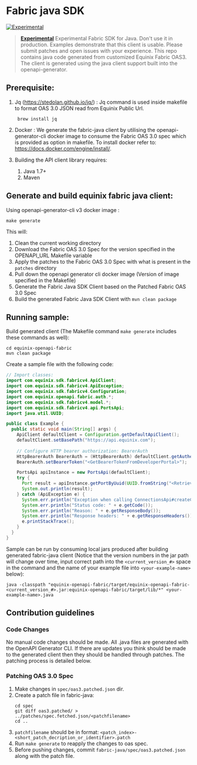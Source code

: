 # Fabric java SDK

[![Experimental](https://img.shields.io/badge/Stability-Experimental-red.svg)](https://github.com/equinix-labs/equinix-labs/blob/main/uniform-standards.md)

> **[Experimental](https://github.com/equinix-labs/equinix-labs/blob/main/experimental-statement.md)**
> Experimental Fabric SDK for Java. Don't use it in production. Examples demonstrate that this client is usable. Please submit patches and open issues with your experience. This repo contains java code generated from customized Equinix Fabric OAS3. The client is generated using the java client support built into the openapi-generator.

## Prerequisite:

1. Jq (https://stedolan.github.io/jq/) : Jq command is used inside makefile to format OAS 3.0 JSON read from Equinix Public Url.
   ```
    brew install jq
   ```

2. Docker : We generate the fabric-java client by utilising the openapi-generator-cli docker image to consume the Fabric OAS 3.0 spec which is provided as option in makefile. To install docker refer to: https://docs.docker.com/engine/install/.

3. Building the API client library requires:
   1. Java 1.7+
   2. Maven

## Generate and build equinix fabric java client:

Using openapi-generator-cli v3 docker image :
```
make generate
```

This will:
1. Clean the current working directory
2. Download the Fabric OAS 3.0 Spec for the version specified in the OPENAPI_URL Makefile variable
3. Apply the patches to the Fabric OAS 3.0 Spec with what is present in the `patches` directory
4. Pull down the openapi generator cli docker image (Version of image specified in the Makefile)
5. Generate the Fabric Java SDK Client based on the Patched Fabric OAS 3.0 Spec
6. Build the generated Fabric Java SDK Client with `mvn clean package`

## Running sample:

Build generated client (The Makefile command `make generate` includes these commands as well):
```
cd equinix-openapi-fabric
mvn clean package
```

Create a sample file with the following code:
```java
// Import classes:
import com.equinix.sdk.fabricv4.ApiClient;
import com.equinix.sdk.fabricv4.ApiException;
import com.equinix.sdk.fabricv4.Configuration;
import com.equinix.openapi.fabric.auth.*;
import com.equinix.sdk.fabricv4.model.*;
import com.equinix.sdk.fabricv4.api.PortsApi;
import java.util.UUID;

public class Example {
  public static void main(String[] args) {
    ApiClient defaultClient = Configuration.getDefaultApiClient();
    defaultClient.setBasePath("https://api.equinix.com");
    
    // Configure HTTP bearer authorization: BearerAuth
    HttpBearerAuth BearerAuth = (HttpBearerAuth) defaultClient.getAuthentication("BearerAuth");
    BearerAuth.setBearerToken("<GetBearerTokenFromDeveloperPortal>");

    PortsApi apiInstance = new PortsApi(defaultClient);
    try {
      Port result = apiInstance.getPortByUuid(UUID.fromString("<RetrievePortUUIDFromFabricPortal>"));
      System.out.println(result);
    } catch (ApiException e) {
      System.err.println("Exception when calling ConnectionsApi#createConnection");
      System.err.println("Status code: " + e.getCode());
      System.err.println("Reason: " + e.getResponseBody());
      System.err.println("Response headers: " + e.getResponseHeaders());
      e.printStackTrace();
    }
  }
}
```

Sample can be run by consuming local jars produced after building generated fabric-java client 
(Notice that the version numbers in the jar path will change over time, input correct path into
the `<current_version_#>` space in the command and the name of your example file into 
`<your-example-name>` below):
```
java -classpath "equinix-openapi-fabric/target/equinix-openapi-fabric-<current_version_#>.jar:equinix-openapi-fabric/target/lib/*" <your-example-name>.java
```

## Contribution guidelines

### Code Changes

No manual code changes should be made. All .java files are generated with the OpenAPI Generator CLI.
If there are updates you think should be made to the generated client then they should be handled
through patches. The patching process is detailed below.

### Patching OAS 3.0 Spec
1. Make changes in ``spec/oas3.patched.json`` dir.
2. Create a patch file in fabric-java:
   ```
   cd spec
   git diff oas3.patched/ > ../patches/spec.fetched.json/<patchfilename>
   cd ..
   ```
3. ``patchfilename`` should be in format: ``<patch_index>-<short_patch_decription_or_identifier>.patch``
4. Run ``make generate`` to reapply the changes to oas spec.
5. Before pushing changes, commit ``fabric-java/spec/oas3.patched.json`` along with the patch file.
